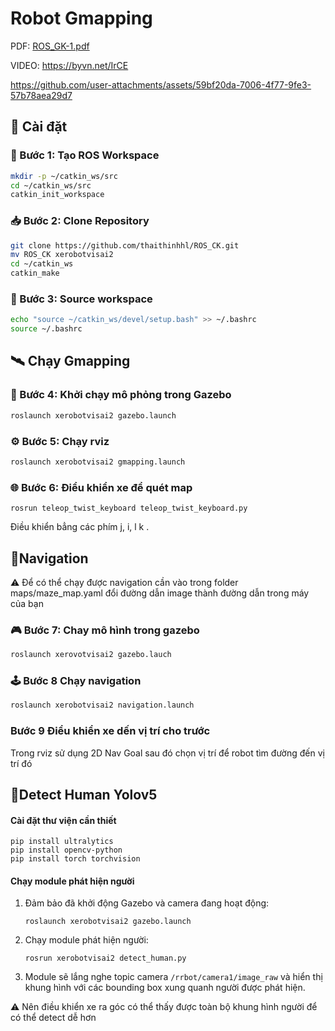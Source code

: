 
# Robot Gmapping

PDF: 
[ROS_GK-1.pdf](https://github.com/user-attachments/files/19553201/ROS_GK-1.pdf)

VIDEO:
https://byvn.net/IrCE


https://github.com/user-attachments/assets/59bf20da-7006-4f77-9fe3-57b78aea29d7



## 🚀 Cài đặt

### 🔧 Bước 1: Tạo ROS Workspace

```bash
mkdir -p ~/catkin_ws/src
cd ~/catkin_ws/src
catkin_init_workspace   
```

### 📥 Bước 2: Clone Repository

```bash
git clone https://github.com/thaithinhhl/ROS_CK.git
mv ROS_CK xerobotvisai2 
cd ~/catkin_ws
catkin_make
```

### 🧠 Bước 3: Source workspace

```bash
echo "source ~/catkin_ws/devel/setup.bash" >> ~/.bashrc
source ~/.bashrc
```
## 🛰️ Chạy Gmapping 

### 🎯 Bước 4: Khởi chạy mô phỏng trong Gazebo 

``` bash
roslaunch xerobotvisai2 gazebo.launch
```

### ⚙️ Bước 5: Chạy rviz
``` bash
roslaunch xerobotvisai2 gmapping.launch 
```

### 🌐 Bước 6: Điểu khiển xe để quét map
```
rosrun teleop_twist_keyboard teleop_twist_keyboard.py 
```


Điều khiển bẳng các phím j, i, l k .


## 📌Navigation 
⚠️ Để có thể chạy được navigation cần vào trong folder maps/maze_map.yaml đổi đường dẫn image thành đường dẫn trong máy của bạn 


### 🎮 Bước 7:  Chay mô hình trong gazebo

```bash
roslaunch xerovotvisai2 gazebo.lauch
```
### 🕹️ Bước 8  Chạy navigation

```bash
roslaunch xerobotvisai2 navigation.launch 
```
### Bước 9 Điểu khiển xe dến vị trí cho trước

Trong rviz sử dụng 2D Nav Goal sau đó chọn vị trí để robot tìm đường đến vị trí đó 

## 🔧Detect Human Yolov5

#### Cài đặt thư viện cần thiết
```
pip install ultralytics
pip install opencv-python
pip install torch torchvision
```
#### Chạy module phát hiện người
1. Đảm bảo đã khởi động Gazebo và camera đang hoạt động:
   ```
   roslaunch xerobotvisai2 gazebo.launch
   ```

2. Chạy module phát hiện người:
   ```
   rosrun xerobotvisai2 detect_human.py
   ```

3. Module sẽ lắng nghe topic camera `/rrbot/camera1/image_raw` và hiển thị khung hình với các bounding box xung quanh người được phát hiện. 

⚠️ Nên điều khiển xe ra góc có thể thấy được toàn bộ khung hình người để có thể detect dễ hơn
